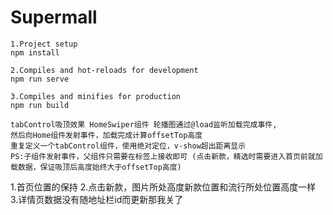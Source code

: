 # Supermall
```
1.Project setup
npm install

2.Compiles and hot-reloads for development
npm run serve

3.Compiles and minifies for production
npm run build
```

```
tabControl吸顶效果 HomeSwiper组件 轮播图通过@load监听加载完成事件,
然后向Home组件发射事件，加载完成计算offsetTop高度
重复定义一个tabControl组件，使用绝对定位，v-show超出距离显示
PS:子组件发射事件，父组件只需要在标签上接收即可 (点击新款，精选时需要进入首页前就加载数据，保证吸顶后高度始终大于offsetTop高度)
```

1.首页位置的保持
2.点击新款，图片所处高度新款位置和流行所处位置高度一样
3.详情页数据没有随地址栏id而更新那我关了
